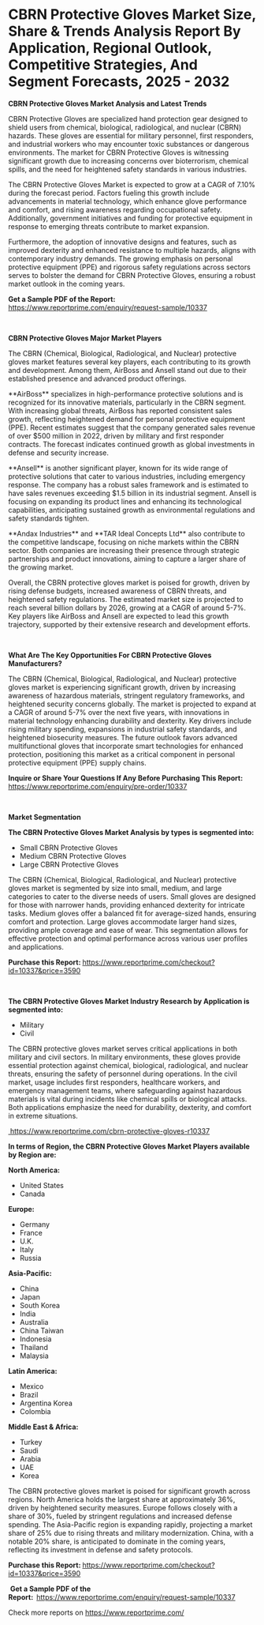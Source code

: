 <p><h1>CBRN Protective Gloves Market Size, Share & Trends Analysis Report By Application, Regional Outlook, Competitive Strategies, And Segment Forecasts, 2025 - 2032</h1></p><p><strong>CBRN Protective Gloves Market Analysis and Latest Trends</strong></p>
<p><p>CBRN Protective Gloves are specialized hand protection gear designed to shield users from chemical, biological, radiological, and nuclear (CBRN) hazards. These gloves are essential for military personnel, first responders, and industrial workers who may encounter toxic substances or dangerous environments. The market for CBRN Protective Gloves is witnessing significant growth due to increasing concerns over bioterrorism, chemical spills, and the need for heightened safety standards in various industries.</p><p>The CBRN Protective Gloves Market is expected to grow at a CAGR of 7.10% during the forecast period. Factors fueling this growth include advancements in material technology, which enhance glove performance and comfort, and rising awareness regarding occupational safety. Additionally, government initiatives and funding for protective equipment in response to emerging threats contribute to market expansion. </p><p>Furthermore, the adoption of innovative designs and features, such as improved dexterity and enhanced resistance to multiple hazards, aligns with contemporary industry demands. The growing emphasis on personal protective equipment (PPE) and rigorous safety regulations across sectors serves to bolster the demand for CBRN Protective Gloves, ensuring a robust market outlook in the coming years.</p></p>
<p><strong>Get a Sample PDF of the Report:&nbsp;</strong> <a href="https://www.reportprime.com/enquiry/request-sample/10337?utm_campaign=3540&utm_medium=2&utm_source=Github&utm_content=ia&utm_term=20032025&utm_id=cbrn-protective-gloves">https://www.reportprime.com/enquiry/request-sample/10337</a></p>
<p>&nbsp;</p>
<p><strong>CBRN Protective Gloves Major Market Players</strong></p>
<p><p>The CBRN (Chemical, Biological, Radiological, and Nuclear) protective gloves market features several key players, each contributing to its growth and development. Among them, AirBoss and Ansell stand out due to their established presence and advanced product offerings.</p><p>**AirBoss** specializes in high-performance protective solutions and is recognized for its innovative materials, particularly in the CBRN segment. With increasing global threats, AirBoss has reported consistent sales growth, reflecting heightened demand for personal protective equipment (PPE). Recent estimates suggest that the company generated sales revenue of over $500 million in 2022, driven by military and first responder contracts. The forecast indicates continued growth as global investments in defense and security increase.</p><p>**Ansell** is another significant player, known for its wide range of protective solutions that cater to various industries, including emergency response. The company has a robust sales framework and is estimated to have sales revenues exceeding $1.5 billion in its industrial segment. Ansell is focusing on expanding its product lines and enhancing its technological capabilities, anticipating sustained growth as environmental regulations and safety standards tighten.</p><p>**Andax Industries** and **TAR Ideal Concepts Ltd** also contribute to the competitive landscape, focusing on niche markets within the CBRN sector. Both companies are increasing their presence through strategic partnerships and product innovations, aiming to capture a larger share of the growing market.</p><p>Overall, the CBRN protective gloves market is poised for growth, driven by rising defense budgets, increased awareness of CBRN threats, and heightened safety regulations. The estimated market size is projected to reach several billion dollars by 2026, growing at a CAGR of around 5-7%. Key players like AirBoss and Ansell are expected to lead this growth trajectory, supported by their extensive research and development efforts.</p></p>
<p>&nbsp;</p>
<p><strong>What Are The Key Opportunities For CBRN Protective Gloves Manufacturers?</strong></p>
<p><p>The CBRN (Chemical, Biological, Radiological, and Nuclear) protective gloves market is experiencing significant growth, driven by increasing awareness of hazardous materials, stringent regulatory frameworks, and heightened security concerns globally. The market is projected to expand at a CAGR of around 5-7% over the next five years, with innovations in material technology enhancing durability and dexterity. Key drivers include rising military spending, expansions in industrial safety standards, and heightened biosecurity measures. The future outlook favors advanced multifunctional gloves that incorporate smart technologies for enhanced protection, positioning this market as a critical component in personal protective equipment (PPE) supply chains.</p></p>
<p><strong>Inquire or Share Your Questions If Any Before Purchasing This Report:</strong> <a href="https://www.reportprime.com/enquiry/pre-order/10337?utm_campaign=3540&utm_medium=2&utm_source=Github&utm_content=ia&utm_term=20032025&utm_id=cbrn-protective-gloves">https://www.reportprime.com/enquiry/pre-order/10337</a></p>
<p>&nbsp;</p>
<p><strong>Market Segmentation</strong></p>
<p><strong>The CBRN Protective Gloves Market Analysis by types is segmented into:</strong></p>
<p><ul><li>Small CBRN Protective Gloves</li><li>Medium CBRN Protective Gloves</li><li>Large CBRN Protective Gloves</li></ul></p>
<p><p>The CBRN (Chemical, Biological, Radiological, and Nuclear) protective gloves market is segmented by size into small, medium, and large categories to cater to the diverse needs of users. Small gloves are designed for those with narrower hands, providing enhanced dexterity for intricate tasks. Medium gloves offer a balanced fit for average-sized hands, ensuring comfort and protection. Large gloves accommodate larger hand sizes, providing ample coverage and ease of wear. This segmentation allows for effective protection and optimal performance across various user profiles and applications.</p></p>
<p><strong>Purchase this Report:&nbsp;</strong><a href="https://www.reportprime.com/checkout?id=10337&price=3590&utm_campaign=3540&utm_medium=2&utm_source=Github&utm_content=ia&utm_term=20032025&utm_id=cbrn-protective-gloves">https://www.reportprime.com/checkout?id=10337&price=3590</a></p>
<p>&nbsp;</p>
<p><strong>The CBRN Protective Gloves Market Industry Research by Application is segmented into:</strong></p>
<p><ul><li>Military</li><li>Civil</li></ul></p>
<p><p>The CBRN protective gloves market serves critical applications in both military and civil sectors. In military environments, these gloves provide essential protection against chemical, biological, radiological, and nuclear threats, ensuring the safety of personnel during operations. In the civil market, usage includes first responders, healthcare workers, and emergency management teams, where safeguarding against hazardous materials is vital during incidents like chemical spills or biological attacks. Both applications emphasize the need for durability, dexterity, and comfort in extreme situations.</p></p>
<p><a href="https://www.reportprime.com/cbrn-protective-gloves-r10337?utm_campaign=3540&utm_medium=2&utm_source=Github&utm_content=ia&utm_term=20032025&utm_id=cbrn-protective-gloves">&nbsp;https://www.reportprime.com/cbrn-protective-gloves-r10337</a></p>
<p><strong>In terms of Region, the CBRN Protective Gloves Market Players available by Region are:</strong></p>
<p>
    <p> <strong> North America: </strong>
        <ul>
            <li>United States</li>
            <li>Canada</li>
        </ul>
        </p> 
    <p> <strong> Europe: </strong>
        <ul>
            <li>Germany</li>
            <li>France</li>
            <li>U.K.</li>
            <li>Italy</li>
            <li>Russia</li>
        </ul>
        </p> 
    <p> <strong> Asia-Pacific: </strong>
        <ul>
            <li>China</li>
            <li>Japan</li>
            <li>South Korea</li>
            <li>India</li>
            <li>Australia</li>
            <li>China Taiwan</li>
            <li>Indonesia</li>
            <li>Thailand</li>
            <li>Malaysia</li>
        </ul>
        </p> 
    <p> <strong> Latin America: </strong>
        <ul>
            <li>Mexico</li>
            <li>Brazil</li>
            <li>Argentina Korea</li>
            <li>Colombia</li>
        </ul>
        </p> 
    <p> <strong> Middle East & Africa: </strong>
        <ul>
            <li>Turkey</li>
            <li>Saudi</li>
            <li>Arabia</li>
            <li>UAE</li>
            <li>Korea</li>
        </ul>
    </p>
    </p>
<p><p>The CBRN protective gloves market is poised for significant growth across regions. North America holds the largest share at approximately 36%, driven by heightened security measures. Europe follows closely with a share of 30%, fueled by stringent regulations and increased defense spending. The Asia-Pacific region is expanding rapidly, projecting a market share of 25% due to rising threats and military modernization. China, with a notable 20% share, is anticipated to dominate in the coming years, reflecting its investment in defense and safety protocols.</p></p>
<p><strong>Purchase this Report: </strong><a href="https://www.reportprime.com/checkout?id=10337&price=3590&utm_campaign=3540&utm_medium=2&utm_source=Github&utm_content=ia&utm_term=20032025&utm_id=cbrn-protective-gloves">https://www.reportprime.com/checkout?id=10337&price=3590</a></p>
<p>&nbsp;<strong>Get a Sample PDF of the Report:&nbsp;&nbsp;</strong><a href="https://www.reportprime.com/enquiry/request-sample/10337?utm_campaign=3540&utm_medium=2&utm_source=Github&utm_content=ia&utm_term=20032025&utm_id=cbrn-protective-gloves">https://www.reportprime.com/enquiry/request-sample/10337</a></p>
<p><strong></strong></p>
<p>Check more reports on <a href="https://www.reportprime.com/?utm_campaign=3540&utm_medium=2&utm_source=Github&utm_content=ia&utm_term=20032025&utm_id=cbrn-protective-gloves">https://www.reportprime.com/</a></p>